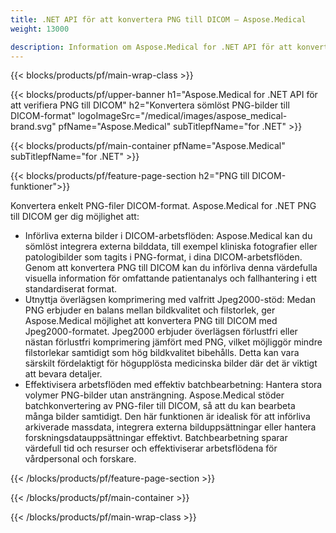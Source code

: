 ```yaml
---
title: .NET API för att konvertera PNG till DICOM – Aspose.Medical
weight: 13000

description: Information om Aspose.Medical for .NET API för att konvertera PNG till DICOM
---
```


{{< blocks/products/pf/main-wrap-class >}}

{{< blocks/products/pf/upper-banner h1="Aspose.Medical for .NET API för att verifiera PNG till DICOM" h2="Konvertera sömlöst PNG-bilder till DICOM-format" logoImageSrc="/medical/images/aspose_medical-brand.svg" pfName="Aspose.Medical" subTitlepfName="for .NET" >}}

{{< blocks/products/pf/main-container pfName="Aspose.Medical" subTitlepfName="for .NET" >}}

{{< blocks/products/pf/feature-page-section h2="PNG till DICOM-funktioner">}}

<p>Konvertera enkelt PNG-filer DICOM-format. Aspose.Medical for .NET PNG till DICOM ger dig möjlighet att:</p>

<ul>
<li>Införliva externa bilder i DICOM-arbetsflöden: Aspose.Medical kan du sömlöst integrera externa bilddata, till exempel kliniska fotografier eller patologibilder som tagits i PNG-format, i dina DICOM-arbetsflöden. Genom att konvertera PNG till DICOM kan du införliva denna värdefulla visuella information för omfattande patientanalys och fallhantering i ett standardiserat format.</li>
<li>Utnyttja överlägsen komprimering med valfritt Jpeg2000-stöd: Medan PNG erbjuder en balans mellan bildkvalitet och filstorlek, ger Aspose.Medical möjlighet att konvertera PNG till DICOM med Jpeg2000-formatet. Jpeg2000 erbjuder överlägsen förlustfri eller nästan förlustfri komprimering jämfört med PNG, vilket möjliggör mindre filstorlekar samtidigt som hög bildkvalitet bibehålls. Detta kan vara särskilt fördelaktigt för högupplösta medicinska bilder där det är viktigt att bevara detaljer.</li>
<li>Effektivisera arbetsflöden med effektiv batchbearbetning: Hantera stora volymer PNG-bilder utan ansträngning. Aspose.Medical stöder batchkonvertering av PNG-filer till DICOM, så att du kan bearbeta många bilder samtidigt. Den här funktionen är idealisk för att införliva arkiverade massdata, integrera externa bilduppsättningar eller hantera forskningsdatauppsättningar effektivt. Batchbearbetning sparar värdefull tid och resurser och effektiviserar arbetsflödena för vårdpersonal och forskare.</li>
</ul>

{{< /blocks/products/pf/feature-page-section >}}

{{< /blocks/products/pf/main-container >}}

{{< /blocks/products/pf/main-wrap-class >}}